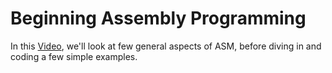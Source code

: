 # Beginning Assembly Programming

In this [Video](https://www.youtube.com/watch?v=rxsBghsrvpI), we'll look at few general aspects of ASM, before diving in and coding a few simple examples.
